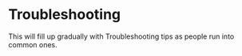 # Troubleshooting

This will fill up gradually with Troubleshooting tips as people run into common
ones.
